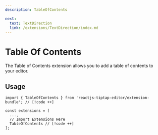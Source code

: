 ```yaml
---
description: TableOfContents

next:
  text: TextDirection
  link: /extensions/TextDirection/index.md
---
```


# Table Of Contents

 The Table of Contents extension allows you to add a table of contents to your editor.

## Usage

```tsx
import { TableOfContents } from 'reactjs-tiptap-editor/extension-bundle'; // [!code ++]

const extensions = [
  ...,
  // Import Extensions Here
  TableOfContents // [!code ++]
];
```
